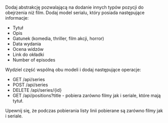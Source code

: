 Dodaj abstrakcję pozwalającą na dodanie innych typów pozycji do obejrzenia niż film. Dodaj model serialu, który posiada
następujące informacje:

- Tytuł
- Opis
- Gatunek (komedia, thriller, film akcji, horror)
- Data wydania
- Ocena widzów
- Link do okładki
- Number of episodes

Wydziel część wspólną obu modeli i dodaj następujące operacje:

- GET /api/series
- POST /api/series
- DELETE /api/series/{id}
- GET /api/positions?title - pobiera zarówno filmy jak i seriale, które mają tytuł.

Upewnij się, że podczas pobierania listy linii pobierane są zarówno filmy jak i seriale.
